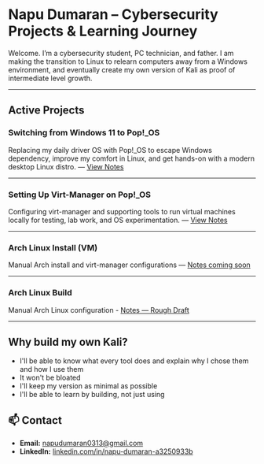 # Napu Dumaran – Cybersecurity Projects & Learning Journey

Welcome. I’m a cybersecurity student, PC technician, and father. I am making the transition to Linux to relearn computers away from a Windows environment, and eventually create my own version of Kali as proof of intermediate level growth.

---

## Active Projects

### Switching from Windows 11 to Pop!_OS
Replacing my daily driver OS with Pop!_OS to escape Windows dependency, improve my comfort in Linux, and get hands-on with a modern desktop Linux distro. — [View Notes](notes/Windows-to-POP_OS.md)


---

### Setting Up Virt-Manager on Pop!_OS
Configuring virt-manager and supporting tools to run virtual machines locally for testing, lab work, and OS experimentation. — [View Notes](notes/Setting_Up_Virt_Manager.md)

---

### Arch Linux Install (VM)
Manual Arch install and virt-manager configurations — [Notes coming soon](/notes/Arch_Linux_Install.md)

---

### Arch Linux Build
Manual Arch Linux configuration - [Notes — Rough Draft](/notes/Arch_Linux_Build.md)

---

## Why build my own Kali? 
- I'll be able to know what every tool does and explain why I chose them and how I use them
- It won't be bloated
- I'll keep my version as minimal as possible
- I'll be able to learn by building, not just using

## 📫 Contact
- **Email:** napudumaran0313@gmail.com
- **LinkedIn:** [linkedin.com/in/napu-dumaran-a3250933b](https://www.linkedin.com/in/napu-dumaran-a3250933b?lipi=urn%3Ali%3Apage%3Ad_flagship3_profile_view_base_contact_details%3BmfNv%2BVJsSSeO%2BsoBMGzW1A%3D%3D)


